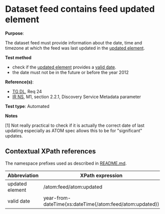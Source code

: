 # Dataset feed contains feed updated element

**Purpose**:

The dataset feed must provide information about the date, time and timezone at which the feed was last updated in the [updated element](#updatedelement).

 **Test method**

* check if the [updated element](#updatedelement) provides a [valid date](#validdate).
* the date must not be in the future or before the year 2012

**Reference(s)**:

* [TG DL](README.md#ref_TG_DL), Req 24
* [IR NS](README.md#ref_IR_NS), M1, section 2.2.1, Discovery Service Metadata parameter

**Test type**: Automated

**Notes**

[1] Not really practical to check if it is actually the correct date of last updating especially as ATOM spec allows this to be for "significant" updates.

## Contextual XPath references

The namespace prefixes used as described in [README.md](README.md#namespaces).

Abbreviation                                               |  XPath expression
---------------------------------------------------------- | -------------------------------------------------------------------------
updated element <a name="updatedelement"></a> | /atom:feed/atom:updated
valid date <a name="validdate"></a> | year-from-dateTime(xs:dateTime(/atom:feed/atom:updated))
